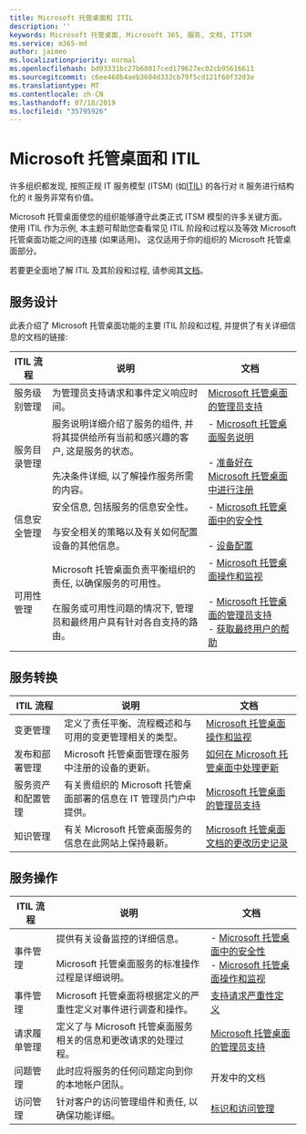 ```yaml
---
title: Microsoft 托管桌面和 ITIL
description: ''
keywords: Microsoft 托管桌面, Microsoft 365, 服务, 文档, ITISM
ms.service: m365-md
author: jaimeo
ms.localizationpriority: normal
ms.openlocfilehash: bd03331bc27b68017ced179627ec02cb95616611
ms.sourcegitcommit: c6ee468b4aeb3684d332cb79f5cd121f60f32d3e
ms.translationtype: MT
ms.contentlocale: zh-CN
ms.lasthandoff: 07/18/2019
ms.locfileid: "35795926"
---
```

# <a name="microsoft-managed-desktop-and-itil"></a>Microsoft 托管桌面和 ITIL

许多组织都发现, 按照正规 IT 服务模型 (ITSM) (如[ITIL](https://www.axelos.com/best-practice-solutions/itil)) 的各行对 it 服务进行结构化的 it 服务非常有价值。 

Microsoft 托管桌面使您的组织能够遵守此类正式 ITSM 模型的许多关键方面。 使用 ITIL 作为示例, 本主题可帮助您查看常见 ITIL 阶段和过程以及等效 Microsoft 托管桌面功能之间的连接 (如果适用)。 这仅适用于你的组织的 Microsoft 托管桌面部分。

若要更全面地了解 ITIL 及其阶段和过程, 请参阅其[文档](https://www.axelos.com/best-practice-solutions/itil)。


## <a name="service-design"></a>服务设计

此表介绍了 Microsoft 托管桌面功能的主要 ITIL 阶段和过程, 并提供了有关详细信息的文档的链接:



|ITIL 流程 |说明  |文档 |
|---------|---------|---------|
|服务级别管理     | 为管理员支持请求和事件定义响应时间。  |  [Microsoft 托管桌面的管理员支持](working-with-managed-desktop/admin-support.md)  |
|服务目录管理     | 服务说明详细介绍了服务的组件, 并将其提供给所有当前和感兴趣的客户, 这是服务的状态。<br><br>先决条件详细, 以了解操作服务所需的内容。  | - [Microsoft 托管桌面服务说明](service-description/index.md)<br><br>- [准备好在 Microsoft 托管桌面中进行注册](get-ready/index.md)  |
|信息安全管理     | 安全信息, 包括服务的信息安全性。<br><br> 与安全相关的策略以及有关如何配置设备的其他信息。   | - [Microsoft 托管桌面中的安全性](service-description/security.md)<br><br>- [设备配置](service-description/device-policies.md)  |
|可用性管理     |  Microsoft 托管桌面负责平衡组织的责任, 以确保服务的可用性。<br><br>在服务或可用性问题的情况下, 管理员和最终用户具有针对各自支持的路由。 | - [Microsoft 托管桌面操作和监视](service-description/operations-and-monitoring.md)<br><br>- [Microsoft 托管桌面的管理员支持](working-with-managed-desktop/admin-support.md)<br>- [获取最终用户的帮助](working-with-managed-desktop/end-user-support.md)  |



## <a name="service-transition"></a>服务转换


|ITIL 流程 |说明  |文档 |
|---------|---------|---------|
|变更管理     | 定义了责任平衡、流程概述和与可用的变更管理相关的类型。  | [Microsoft 托管桌面操作和监视](service-description/operations-and-monitoring.md#change-management) |
|发布和部署管理     |  Microsoft 托管桌面管理在服务中注册的设备的更新。  | [如何在 Microsoft 托管桌面中处理更新](service-description/updates.md)        |
|服务资产和配置管理     | 有关贵组织的 Microsoft 托管桌面部署的信息在 IT 管理员门户中提供。  | [Microsoft 托管桌面的管理员支持](working-with-managed-desktop/admin-support.md) |
|知识管理     | 有关 Microsoft 托管桌面服务的信息在此网站上保持最新。   | [Microsoft 托管桌面文档的更改历史记录](change-history-managed-desktop.md)        |



## <a name="service-operation"></a>服务操作


|ITIL 流程 |说明  |文档  |
|---------|---------|---------|
|事件管理     |  提供有关设备监控的详细信息。<br><br>Microsoft 托管桌面服务的标准操作过程是详细说明。 |  - [Microsoft 托管桌面中的安全性](service-description/security.md)<br>- [Microsoft 托管桌面操作和监视](service-description/operations-and-monitoring.md)       |
|事件管理  | Microsoft 托管桌面将根据定义的严重性定义对事件进行调查和操作。  |  [支持请求严重性定义](working-with-managed-desktop/admin-support.md#support-request-severity-definitions)       |
|请求履单管理     |  定义了与 Microsoft 托管桌面服务相关的信息和更改请求的处理过程。         |[Microsoft 托管桌面的管理员支持](working-with-managed-desktop/admin-support.md)         |
|问题管理     | 此时应将服务的任何问题定向到你的本地帐户团队。 | 开发中的文档 |
|访问管理     | 针对客户的访问管理组件和责任, 以确保功能详细。  | [标识和访问管理](service-description/security.md#identity-and-access-management)        |
